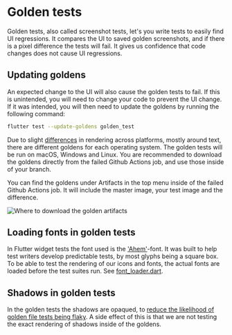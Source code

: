 # Golden tests
Golden tests, also called screenshot tests, let's you write tests to easily
find UI regressions. It compares the UI to saved golden screenshots, and if
there is a pixel difference the tests will fail. It gives us confidence that
code changes does not cause UI regressions.

## Updating goldens
An expected change to the UI will also cause the golden tests to fail. If this
is unintended, you will need to change your code to prevent the UI change. If
it was intended, you will then need to update the goldens by running the
following command:
```bash
flutter test --update-goldens golden_test
```

Due to slight [differences](
https://github.com/flutter/flutter/issues/36667#issuecomment-521335243)
in rendering across platforms, mostly around text, there are different goldens
for each operating system. The golden tests will be run on macOS, Windows and
Linux. You are recommended to download the goldens directly from the failed
Github Actions job, and use those inside of your branch.

You can find the goldens under Artifacts in the top menu inside of the failed
Github Actions job. It will include the master image, your test image and the
difference.

![Where to download the golden artifacts](
https://user-images.githubusercontent.com/1770678/80202787-70f1de80-8626-11ea-9d98-58ac72f67479.png)

## Loading fonts in golden tests
In Flutter widget tests the font used is the ['Ahem'](
https://www.w3.org/Style/CSS/Test/Fonts/Ahem/README)-font. It was built to help
test writers develop predictable tests, by most glyphs being a square box. To
be able to test the rendering of our icons and fonts, the actual fonts are
loaded before the test suites run. See [font_loader.dart](
testing/font_loader.dart).

## Shadows in golden tests
In the golden tests the shadows are opaqued, to [reduce the likelihood of
golden file tests being flaky](https://api.flutter.dev/flutter/flutter_test/LiveTestWidgetsFlutterBinding/disableShadows.html).
A side effect of this is that we are not testing the exact rendering of shadows
inside of the goldens.